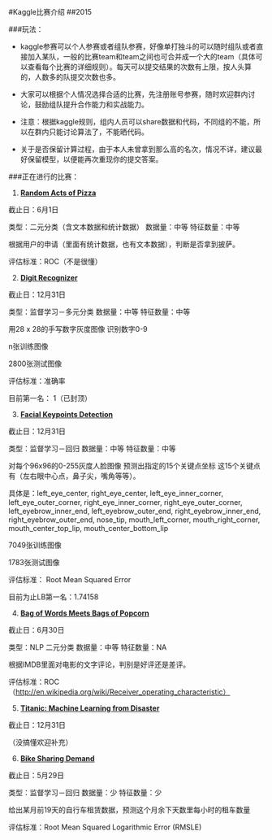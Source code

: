 #Kaggle比赛介绍
##2015

###玩法：
* kaggle参赛可以个人参赛或者组队参赛，好像单打独斗的可以随时组队或者直接加入某队，一般的比赛team和team之间也可合并成一个大的team（具体可以查看每个比赛的详细规则）。每天可以提交结果的次数有上限，按人头算的，人数多的队提交次数也多。

* 大家可以根据个人情况选择合适的比赛，先注册账号参赛，随时欢迎群内讨论，鼓励组队提升合作能力和实战能力。

* 注意：根据kaggle规则，组内人员可以share数据和代码，不同组的不能，所以在群内只能讨论算法了，不能晒代码。
* 关于是否保留计算过程，由于本人未曾拿到那么高的名次，情况不详，建议最好保留模型，以便能再次重现你的提交答案。

###正在进行的比赛：
1. [**Random Acts of Pizza**](http://www.kaggle.com/c/random-acts-of-pizza)

  截止日：6月1日

  类型：二元分类（含文本数据和统计数据）  数据量：中等  特征数量：中等

  根据用户的申请（里面有统计数据，也有文本数据），判断是否拿到披萨。

  评估标准：ROC（不是很懂）


2. [**Digit Recognizer**](http://www.kaggle.com/c/digit-recognizer)

  截止日：12月31日
  
  类型：监督学习－多元分类  数据量：中等  特征数量：中等

  用28 x 28的手写数字灰度图像  识别数字0-9
  
  n张训练图像

  2800张测试图像
  
  评估标准：准确率
  
  目前第一名： 1（已封顶）


3. [**Facial Keypoints Detection**](https://www.kaggle.com/c/facial-keypoints-detection)

  截止日：12月31日

  类型：监督学习－回归  数据量：中等  特征数量：中等

  对每个96x96的0-255灰度人脸图像 预测出指定的15个关键点坐标 这15个关键点有（左右眼中心点，鼻子尖，嘴角等等）。

  具体是：left_eye_center, right_eye_center, left_eye_inner_corner, left_eye_outer_corner, right_eye_inner_corner, right_eye_outer_corner, left_eyebrow_inner_end, left_eyebrow_outer_end, right_eyebrow_inner_end, right_eyebrow_outer_end, nose_tip, mouth_left_corner, mouth_right_corner, mouth_center_top_lip, mouth_center_bottom_lip

  7049张训练图像

  1783张测试图像

  评估标准： Root Mean Squared Error

  目前为止LB第一名：1.74158

4. [**Bag of Words Meets Bags of Popcorn**](http://www.kaggle.com/c/word2vec-nlp-tutorial)

  截止日：6月30日

  类型：NLP 二元分类 数据量：中等  特征数量：NA

  根据IMDB里面对电影的文字评论，判别是好评还是差评。

  评估标准：ROC（http://en.wikipedia.org/wiki/Receiver_operating_characteristic）

5. [**Titanic: Machine Learning from Disaster**](http://www.kaggle.com/c/titanic-gettingStarted)

  截止日：12月31日

  （没搞懂欢迎补充）

6. [**Bike Sharing Demand**](https://www.kaggle.com/c/bike-sharing-demand)

  截止日：5月29日
  
  类型：监督学习－回归  数据量：少  特征数量：少

  给出某月前19天的自行车租赁数据，预测这个月余下天数里每小时的租车数量

  评估标准：Root Mean Squared Logarithmic Error (RMSLE)
